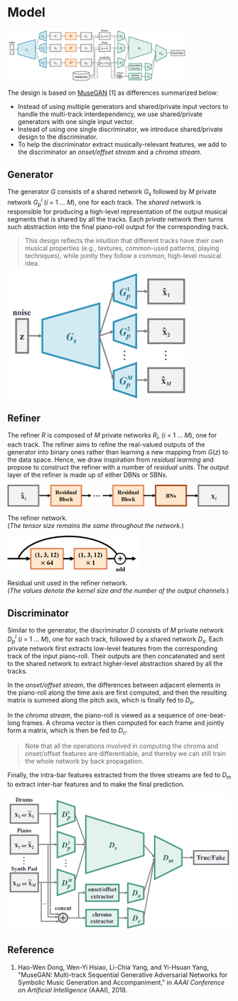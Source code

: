 # Model

<img src="figs/bmusegan.png" alt="system" style="max-width:400px;">

The design is based on [MuseGAN](https://salu133445.github.io/musegan/) [1] as
differences summarized below:

- Instead of using multiple generators and shared/private input vectors to
  handle the multi-track interdependency, we use shared/private generators with
  one single input vector.
- Instead of using one single discriminator, we introduce shared/private design
  to the discriminator.
- To help the discriminator extract musically-relevant features, we add to the
  discriminator an _onset/offset stream_ and a _chroma stream_.

## Generator

The generator _G_ consists of a shared network <i>G<sub>s</sub></i> followed by
_M_ private network <i>G<sub>p</sub><sup>i</sup></i> (_i_ = 1 &hellip; _M_), one
for each track. The _shared_ network is responsible for producing a high-level
representation of the output musical segments that is shared by all the tracks.
Each _private_ network then turns such abstraction into the final piano-roll
output for the corresponding track.

> This design reflects the intuition that different tracks have their own
musical properties (e.g., textures, common-used patterns, playing techniques),
while jointly they follow a common, high-level musical idea.

<img src="figs/generator.png" alt="generator" style="max-width:400px;">

## Refiner

The refiner _R_ is composed of _M_ private networks <i>R<sub>i</sub></i>, (_i_ =
1 &hellip; _M_), one for each track. The refiner aims to refine the real-valued
outputs of the generator into binary ones rather than learning a new mapping
from _G_(_z_) to the data space. Hence, we draw inspiration from _residual
learning_ and propose to construct the refiner with a number of _residual
units_. The output layer of the refiner is made up of either DBNs or SBNs.

<img src="figs/refiner.png" alt="refiner" style="max-width:500px;">
<p class="caption">The refiner network.<br>(<i>The tensor size remains the same throughout the network.</i>)</p>

<img src="figs/residual_block.png" alt="residual_block" style="max-width:300px;">
<p class="caption">Residual unit used in the refiner network.<br>(<i>The values denote the kernel size and the number of the output channels.</i>)</p>

## Discriminator

Similar to the generator, the discriminator _D_ consists of _M_ private network
<i>D<sub>p</sub><sup>i</sup></i> (_i_ = 1 &hellip; _M_), one for each track,
followed by a shared network <i>D<sub>s</sub></i>. Each private network first
extracts low-level features from the corresponding track of the input
piano-roll. Their outputs are then concatenated and sent to the shared network
to extract higher-level abstraction shared by all the tracks.

In the _onset/offset stream_, the differences between adjacent elements in the
piano-roll along the time axis are first computed, and then the resulting matrix
is summed along the pitch axis, which is finally fed to <i>D<sub>o</sub></i>.

In the _chroma stream_, the piano-roll is viewed as a sequence of one-beat-long
frames. A chroma vector is then computed for each frame and jointly form a
matrix, which is then be fed to <i>D<sub>c</sub></i>.

> Note that all the operations involved in computing the chroma and onset/offset
features are differentiable, and thereby we can still train the whole network by
back propagation.

Finally, the intra-bar features extracted from the three streams are fed to
<i>D<sub>m</sub></i> to extract inter-bar features and to make the final
prediction.

<img src="figs/discriminator.png" alt="discriminator" style="max-width:500px;">

## Reference

1. Hao-Wen Dong, Wen-Yi Hsiao, Li-Chia Yang, and Yi-Hsuan Yang,
   "MuseGAN: Multi-track Sequential Generative Adversarial Networks for Symbolic
   Music Generation and Accompaniment,"
   in _AAAI Conference on Artificial Intelligence_ (AAAI), 2018.
